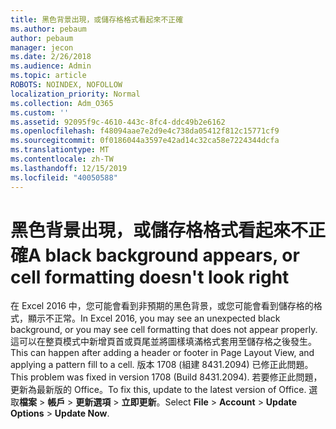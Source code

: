 ```yaml
---
title: 黑色背景出現，或儲存格格式看起來不正確
ms.author: pebaum
author: pebaum
manager: jecon
ms.date: 2/26/2018
ms.audience: Admin
ms.topic: article
ROBOTS: NOINDEX, NOFOLLOW
localization_priority: Normal
ms.collection: Adm_O365
ms.custom: ''
ms.assetid: 92095f9c-4610-443c-8fc4-ddc49b2e6162
ms.openlocfilehash: f48094aae7e2d9e4c738da05412f812c15771cf9
ms.sourcegitcommit: 0f0186044a3597e42ad14c32ca58e7224344dcfa
ms.translationtype: MT
ms.contentlocale: zh-TW
ms.lasthandoff: 12/15/2019
ms.locfileid: "40050588"
---
```

# <a name="a-black-background-appears-or-cell-formatting-doesnt-look-right"></a><span data-ttu-id="a81be-102">黑色背景出現，或儲存格格式看起來不正確</span><span class="sxs-lookup"><span data-stu-id="a81be-102">A black background appears, or cell formatting doesn't look right</span></span>

<span data-ttu-id="a81be-103">在 Excel 2016 中，您可能會看到非預期的黑色背景，或您可能會看到儲存格的格式，顯示不正常。</span><span class="sxs-lookup"><span data-stu-id="a81be-103">In Excel 2016, you may see an unexpected black background, or you may see cell formatting that does not appear properly.</span></span> <span data-ttu-id="a81be-104">這可以在整頁模式中新增頁首或頁尾並將圖樣填滿格式套用至儲存格之後發生。</span><span class="sxs-lookup"><span data-stu-id="a81be-104">This can happen after adding a header or footer in Page Layout View, and applying a pattern fill to a cell.</span></span> <span data-ttu-id="a81be-105">版本 1708 (組建 8431.2094) 已修正此問題。</span><span class="sxs-lookup"><span data-stu-id="a81be-105">This problem was fixed in version 1708 (Build 8431.2094).</span></span> <span data-ttu-id="a81be-106">若要修正此問題，更新為最新版的 Office。</span><span class="sxs-lookup"><span data-stu-id="a81be-106">To fix this, update to the latest version of Office.</span></span> <span data-ttu-id="a81be-107">選取**檔案** \> **帳戶** \> **更新選項** \> **立即更新**。</span><span class="sxs-lookup"><span data-stu-id="a81be-107">Select **File** \> **Account** \> **Update Options** \> **Update Now**.</span></span>
  

